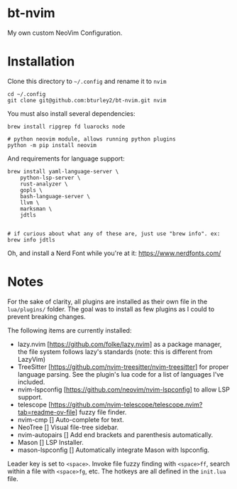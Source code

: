 # bt-nvim

My own custom NeoVim Configuration. 


# Installation
Clone this directory to `~/.config` and rename it to `nvim`
```
cd ~/.config
git clone git@github.com:bturley2/bt-nvim.git nvim
```

You must also install several dependencies:
```
brew install ripgrep fd luarocks node

# python neovim module, allows running python plugins
python -m pip install neovim
```

And requirements for language support:
```
brew install yaml-language-server \
	python-lsp-server \
	rust-analyzer \
	gopls \
	bash-language-server \
	llvm \
	marksman \
	jdtls
	

# if curious about what any of these are, just use "brew info". ex:
brew info jdtls
```

Oh, and install a Nerd Font while you're at it: https://www.nerdfonts.com/

# Notes
For the sake of clarity, all plugins are installed as their own file in the `lua/plugins/` folder. The goal was to install as few plugins as I could to prevent breaking changes.

The following items are currently installed:
* lazy.nvim [https://github.com/folke/lazy.nvim] as a package manager, the file system follows lazy's standards (note: this is different from LazyVim)
* TreeSitter [https://github.com/nvim-treesitter/nvim-treesitter] for proper language parsing. See the plugin's lua code for a list of languages I've included.
* nvim-lspconfig [https://github.com/neovim/nvim-lspconfig] to allow LSP support.
* telescope [https://github.com/nvim-telescope/telescope.nvim?tab=readme-ov-file] fuzzy file finder.
* nvim-cmp [] Auto-complete for text.
* NeoTree [] Visual file-tree sidebar.
* nvim-autopairs [] Add end brackets and parenthesis automatically.
* Mason [] LSP Installer.
* mason-lspconfig [] Automatically integrate Mason with lspconfig.


Leader key is set to `<space>`. Invoke file fuzzy finding with `<space>ff`, search within a file with `<space>fg`, etc. The hotkeys are all defined in the `init.lua` file.



